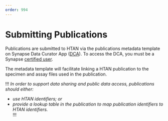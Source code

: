 ```yaml
---
order: 994
---
```


# Submitting Publications

Publications are submitted to HTAN via the publications metadata template on Synapse Data Curator App ([DCA](https://dca.app.sagebionetworks.org/)).  To access the DCA, you must be a Synapse [certified user](https://help.synapse.org/docs/Synapse-User-Account-Types.2007072795.html).   

The metadata template will facilitate linking a HTAN publication to the specimen and assay files used in the publication.  

!!! *In order to support data sharing and public data access, publications should either:*
* *use HTAN identifiers; or* 
* *provide a lookup table in the publication to map publication identifiers to HTAN identifiers.*  
!!!
